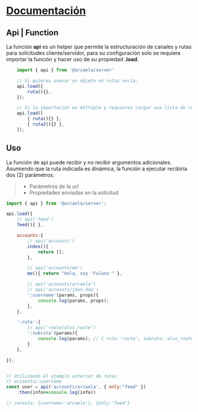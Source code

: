 # [Documentación](../../README.md)

## Api | Function
La función **api** es un helper que permite la estructuración de canales y rutas para solicitudes cliente/servidor,
para su configuración solo se requiere importar la función y hacer uso de su propiedad **.load**.

```javascript
    import { api } from '@arcaela/server'

    // Si quieres anexar un objeto en rutas sería:
    api.load({
        ruta(){},
    });

    // Si la importación es múltiple y requieres cargar una lista de rutas sería:
    api.load([
        { ruta(){} },
        { ruta2(){} },
    ]);
```

## Uso

La función de api puede recibir y no recibir argumentos adicionales.
Asumiendo que la ruta indicada es dinámica, la función a ejecutar recibiría dos (2) parámetros:

> - Parámetros de la url
> - Propiedades enviadas en la solicitud


```javascript
import { api } from '@arcaela/server';

api.load({
    // api('feed')
    feed(){ },

    accounts:{
        // api('accounts')
        index(){
            return [];
        },

        // api('accounts/me')
        me(){ return "Hola, soy 'Fulano'" },

        // api('accounts/arcaela')
        // api('accounts/jhon.doe')
        ':username'(params, props){
            console.log(params, props);
        },
    },

    ':ruta':{
        // api('route/also_route')
        ':subruta'(params){
            console.log(params); // { ruta:'route', subruta:'also_route' }
        }
    },

});


// Utilizando el ejemplo anterior de rutas
// accounts/:username
const user = api('accounts/arcaela', { only:"feed" })
    .then(info=>console.log(info))

// console: {username:'arcaela'}, {only:'feed'}
```